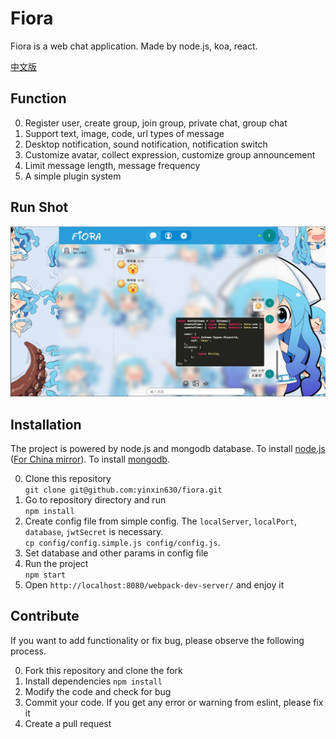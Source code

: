 # Fiora

Fiora is a web chat application. Made by node.js, koa, react.

[中文版](readme-zh.md)

## Function

0. Register user, create group, join group, private chat, group chat
0. Support text, image, code, url types of message
0. Desktop notification, sound notification, notification switch
0. Customize avatar, collect expression, customize group announcement
0. Limit message length, message frequency
0. A simple plugin system

## Run Shot

![](screenshot_01.png)

## Installation

The project is powered by node.js and mongodb database. To install [node.js](https://nodejs.org/en/download/) ([For China mirror](https://npm.taobao.org/mirrors/node)). To install [mongodb](https://docs.mongodb.com/manual/installation/).

0. Clone this repository  
`git clone git@github.com:yinxin630/fiora.git`
0. Go to repository directory and run  
`npm install`
0. Create config file from simple config. The `localServer`, `localPort`, `database`, `jwtSecret` is necessary.  
`cp config/config.simple.js config/config.js`. 
0. Set database and other params in config file
0. Run the project  
`npm start`
0. Open `http://localhost:8080/webpack-dev-server/` and enjoy it

## Contribute

If you want to add functionality or fix bug, please observe the following process.

0. Fork this repository and clone the fork
0. Install dependencies `npm install`
0. Modify the code and check for bug
0. Commit your code. If you get any error or warning from eslint, please fix it
0. Create a pull request 
